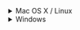 
<details>
  <summary>Mac OS X / Linux</summary>

Both Mac OS X and Linux come with a version of ssh (called OpenSSH) that can be used from the command line.  To use OpenSSH you must 
first start a terminal program on your computer.  On OS X the standard terminal is called Terminal, and it is installed by default. 
On Linux there are many popular terminal programs including: xterm, gnome-terminal, konsole (if you aren't sure, then xterm is a good 
default).  When you've started the terminal you should see a command prompt.  To log into *barcoo*, for example, type this command at 
the prompt and press return (where the word *username* is replaced with your *barcoo* username):

*$ ssh username@barcoo.vlsci.org.au*

The same procedure works for any other machine where you have an account except that if your Unix computer uses a port other than 22 you will
need to specify the port by adding the option *-p PORT* with PORT substituted with the port number.

You may be presented with a message along the lines of:

```text
The authenticity of host 'barcoo.vlsci.org.au (131.172.36.150)' can't be  established.
...
Are you sure you want to continue connecting (yes/no)?
```

Although you should never ignore a warning, this particular one is nothing to be concerned about; type **yes** and then **press enter**. 
If all goes well you will be asked to enter your password.  Assuming you type the correct username and password the system should 
then display a welcome message, and then present you with a Unix prompt.  If you get this far then you are ready to start entering 
Unix commands and thus begin using the remote computer.

</details>

<details>
  <summary>Windows</summary>

On Microsoft Windows (Vista, 7, 8) we recommend that you use the PuTTY ssh client.  PuTTY (putty.exe) can be downloaded 
from this web page:

[http://www.chiark.greenend.org.uk/~sgtatham/putty/download.html](http://www.chiark.greenend.org.uk/~sgtatham/putty/download.html)

Documentation for using PuTTY is here:

[http://www.chiark.greenend.org.uk/~sgtatham/putty/docs.html](http://www.chiark.greenend.org.uk/~sgtatham/putty/docs.html)

When you start PuTTY you should see a window which looks something like this:

<img src="../../../includes/media/putty1.png" title="Putty Connection Dialog" alt="Putty Connection Dialog" width="400px" />

To connect to *barcoo* you should enter *barcoo.vlsci.org.au* into the box entitled "Host Name (or IP address)" 
and *22* in the port, 
then click on the Open button. All of the settings should remain the same as they were when PuTTY started (which should be the 
same as they are in the picture above).

In some circumstances you will be presented with a window entitled PuTTY Security Alert. It will say something along the lines 
of *"The server's host key is not cached in the registry"*. This is nothing to worry about, and you should agree to continue (by 
clicking on Yes). You usually see this message the first time you try to connect to a particular remote computer.

If all goes well, a terminal window will open, showing a prompt with the text *"login as:"*. An example terminal window is shown 
below. You should type your *barcoo* username and press enter. After entering your username you will be prompted for your 
password. Assuming you type the correct username and password the system should then display a welcome message, and then 
present you with a Unix prompt. If you get this far then you are ready to start entering Unix commands and thus begin using 
the remote computer.

<img src="../../../includes/media/putty2.png" title="Putty login screen" alt="Putty login screen" width="400px" />

</details>

